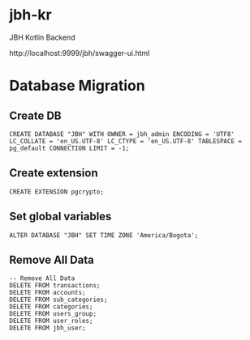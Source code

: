 # jbh-kr

JBH Kotlin Backend

http://localhost:9999/jbh/swagger-ui.html


# Database Migration

## Create DB

```
CREATE DATABASE "JBH" WITH OWNER = jbh_admin ENCODING = 'UTF8' LC_COLLATE = 'en_US.UTF-8' LC_CTYPE = 'en_US.UTF-8' TABLESPACE = pg_default CONNECTION LIMIT = -1;
```
## Create extension

```
CREATE EXTENSION pgcrypto;
```
## Set global variables

```
ALTER DATABASE "JBH" SET TIME ZONE 'America/Bogota';
```

## Remove All Data

```
-- Remove All Data
DELETE FROM transactions;
DELETE FROM accounts;
DELETE FROM sub_categories;
DELETE FROM categories;
DELETE FROM users_group;
DELETE FROM user_roles;
DELETE FROM jbh_user;
```
